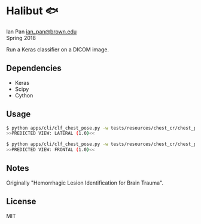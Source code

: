 # Halibut :fish:

Ian Pan <ian_pan@brown.edu>  
Spring 2018

Run a Keras classifier on a DICOM image.


## Dependencies

- Keras
- Scipy
- Cython


## Usage

```bash
$ python apps/cli/clf_chest_pose.py -w tests/resources/chest_cr/chest_pose_weights.h5  tests/resources/chest_cr/CR00.dcm
>>PREDICTED VIEW: LATERAL (1.0)<<

$ python apps/cli/clf_chest_pose.py -w tests/resources/chest_cr/chest_pose_weights.h5  tests/resources/chest_cr/CR01.dcm
>>PREDICTED VIEW: FRONTAL (1.0)<<

```

## Notes

Originally "Hemorrhagic Lesion Identification for Brain Trauma".


## License

MIT